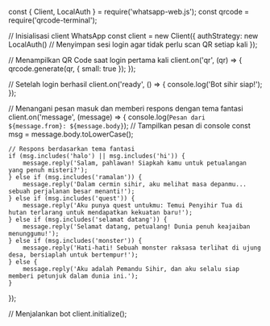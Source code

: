 const { Client, LocalAuth } = require('whatsapp-web.js');
const qrcode = require('qrcode-terminal');

// Inisialisasi client WhatsApp
const client = new Client({
    authStrategy: new LocalAuth() // Menyimpan sesi login agar tidak perlu scan QR setiap kali
});

// Menampilkan QR Code saat login pertama kali
client.on('qr', (qr) => {
    qrcode.generate(qr, { small: true });
});

// Setelah login berhasil
client.on('ready', () => {
    console.log('Bot sihir siap!');
});

// Menangani pesan masuk dan memberi respons dengan tema fantasi
client.on('message', (message) => {
    console.log(`Pesan dari ${message.from}: ${message.body}`); // Tampilkan pesan di console
    const msg = message.body.toLowerCase();

    // Respons berdasarkan tema fantasi
    if (msg.includes('halo') || msg.includes('hi')) {
        message.reply('Salam, pahlawan! Siapkah kamu untuk petualangan yang penuh misteri?');
    } else if (msg.includes('ramalan')) {
        message.reply('Dalam cermin sihir, aku melihat masa depanmu... sebuah perjalanan besar menanti!');
    } else if (msg.includes('quest')) {
        message.reply('Aku punya quest untukmu: Temui Penyihir Tua di hutan terlarang untuk mendapatkan kekuatan baru!');
    } else if (msg.includes('selamat datang')) {
        message.reply('Selamat datang, petualang! Dunia penuh keajaiban menunggumu!');
    } else if (msg.includes('monster')) {
        message.reply('Hati-hati! Sebuah monster raksasa terlihat di ujung desa, bersiaplah untuk bertempur!');
    } else {
        message.reply('Aku adalah Pemandu Sihir, dan aku selalu siap memberi petunjuk dalam dunia ini.');
    }
});

// Menjalankan bot
client.initialize();

<!---
Tutu1922/Tutu1922 is a ✨ special ✨ repository because its `README.md` (this file) appears on your GitHub profile.
You can click the Preview link to take a look at your changes.
--->
